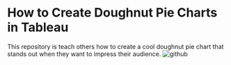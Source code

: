 # How to Create Doughnut Pie Charts in Tableau

This repository is teach others how to create a cool doughnut pie chart that stands out when they want to impress their audience.
![github](https://user-images.githubusercontent.com/26442702/136992272-07937f02-0621-464e-8670-e6306e510c78.jpg)
